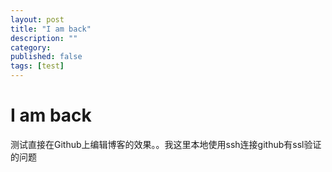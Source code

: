 ```yaml
---
layout: post
title: "I am back"
description: ""
category: 
published: false
tags: [test]
---
```

# I am back

测试直接在Github上编辑博客的效果。。我这里本地使用ssh连接github有ssl验证的问题
